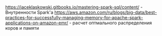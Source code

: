 https://jaceklaskowski.gitbooks.io/mastering-spark-sql/content/ - Внутренности Spark'а
https://aws.amazon.com/ru/blogs/big-data/best-practices-for-successfully-managing-memory-for-apache-spark-applications-on-amazon-emr/ - расчет оптмального распределения коров и памяти
